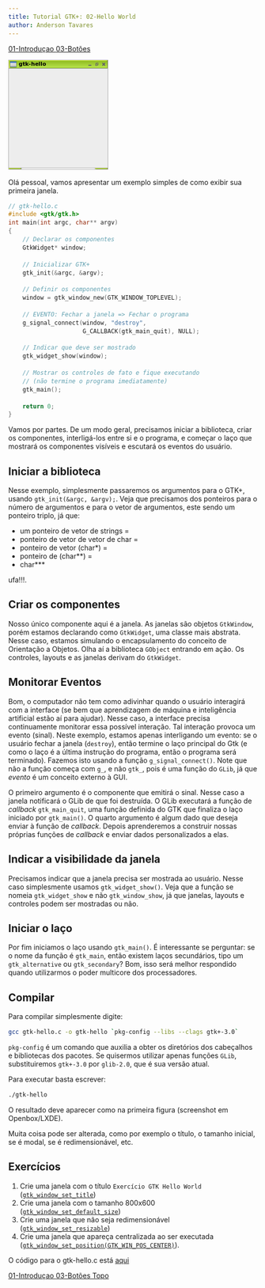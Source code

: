 ```yaml
---
title: Tutorial GTK+: 02-Hello World
author: Anderson Tavares
---
```


<div class="tutlinks">
  <span class="linkesquerdo"><a href=
    "2015-02-05-tut-gtk-01-introducao.html">01-Introduçao
  </a></span><span class="linkdireito"><a href=
    "2015-02-07-tut-gtk-03-botoes.html">03-Botões
</a></span>
</div>
 

![](../images/gtk-hello.png)

Olá pessoal, vamos apresentar um exemplo simples de como exibir sua primeira janela.

``` c
// gtk-hello.c
#include <gtk/gtk.h>
int main(int argc, char** argv)
{
	// Declarar os componentes
	GtkWidget* window;
	
	// Inicializar GTK+
	gtk_init(&argc, &argv);

	// Definir os componentes
	window = gtk_window_new(GTK_WINDOW_TOPLEVEL);
	
	// EVENTO: Fechar a janela => Fechar o programa
	g_signal_connect(window, "destroy",
	                 G_CALLBACK(gtk_main_quit), NULL);
	
	// Indicar que deve ser mostrado
	gtk_widget_show(window);

	// Mostrar os controles de fato e fique executando 
	// (não termine o programa imediatamente)
	gtk_main();

	return 0;
}
```

Vamos por partes. De um modo geral, precisamos iniciar a biblioteca, criar os componentes, interligá-los entre si e o programa, e começar o laço que mostrará os componentes visíveis e escutará os eventos do usuário.

## Iniciar a biblioteca

Nesse exemplo, simplesmente passaremos os argumentos para o GTK+, usando `gtk_init(&argc, &argv);`. Veja que precisamos dos ponteiros para o número de argumentos e para o vetor de argumentos, este sendo um ponteiro triplo, já que:

- um ponteiro de vetor de strings =
- ponteiro de vetor de vetor de char = 
- ponteiro de vetor (char*) = 
- ponteiro de (char**) = 
- char\*\*\*

ufa!!!.

## Criar os componentes

Nosso único componente aqui é a janela. As janelas são objetos `GtkWindow`, porém estamos declarando como `GtkWidget`, uma classe mais abstrata. Nesse caso, estamos simulando o encapsulamento do conceito de Orientação a Objetos. Olha aí a biblioteca `GObject` entrando em ação. Os controles, layouts e as janelas derivam do `GtkWidget`.

## Monitorar Eventos

Bom, o computador não tem como adivinhar quando o usuário interagirá com a interface (se bem que aprendizagem de máquina e inteligência artificial estão aí para ajudar). Nesse caso, a interface precisa continuamente monitorar essa possível interação. Tal interação provoca um evento (sinal). Neste exemplo, estamos apenas interligando um evento: se o usuário fechar a janela (`destroy`), então termine o laço principal do Gtk (e como o laço é a última instrução do programa, então o programa será terminado). Fazemos isto usando a função `g_signal_connect()`. Note que não a função começa com `g_`, e não `gtk_`, pois é uma função do `GLib`, já que *evento* é um conceito externo à GUI.

O primeiro argumento é o componente que emitirá o sinal. Nesse caso a janela notificará o GLib de que foi destruída. O GLib executará a função de *callback* `gtk_main_quit`, uma função definida do GTK que finaliza o laço iniciado por `gtk_main()`. O quarto argumento é algum dado que deseja enviar à função de *callback*. Depois aprenderemos a construir nossas próprias funções de *callback* e enviar dados personalizados a elas.

## Indicar a visibilidade da janela

Precisamos indicar que a janela precisa ser mostrada ao usuário. Nesse caso simplesmente usamos `gtk_widget_show()`. Veja que a função se nomeia `gtk_widget_show` e não `gtk_window_show`, já que janelas, layouts e controles podem ser mostradas ou não.

## Iniciar o laço

Por fim iniciamos o laço usando `gtk_main()`. É interessante se perguntar: se o nome da função é `gtk_main`, então existem laços secundários, tipo um `gtk_alternative` ou `gtk_secondary`? Bom, isso será melhor respondido quando utilizarmos o poder multicore dos processadores.

## Compilar

Para compilar simplesmente digite:

``` bash
gcc gtk-hello.c -o gtk-hello `pkg-config --libs --clags gtk+-3.0`
```
`pkg-config` é um comando que auxilia a obter os diretórios dos cabeçalhos e bibliotecas dos pacotes. Se quisermos utilizar apenas funções `GLib`, substituiremos `gtk+-3.0` por `glib-2.0`, que é sua versão atual.

Para executar basta escrever:

``` bash
./gtk-hello
```

O resultado deve aparecer como na primeira figura (screenshot em Openbox/LXDE).

Muita coisa pode ser alterada, como por exemplo o título, o tamanho inicial, se é modal, se é redimensionável, etc.

## Exercícios

1. Crie uma janela com o título `Exercício GTK Hello World` ([`gtk_window_set_title`](https://developer.gnome.org/gtk3/unstable/GtkWindow.html#gtk-window-set-title))
2. Crie uma janela com o tamanho 800x600 ([`gtk_window_set_default_size`](https://developer.gnome.org/gtk3/unstable/GtkWindow.html#gtk-window-set-default-size))
3. Crie uma janela que não seja redimensionável ([`gtk_window_set_resizable`](https://developer.gnome.org/gtk3/unstable/GtkWindow.html#gtk-window-set-resizable))
4. Crie uma janela que apareça centralizada ao ser executada ([`gtk_window_set_position(GTK_WIN_POS_CENTER)`](https://developer.gnome.org/gtk3/unstable/GtkWindow.html#gtk-window-set-position)).

O código para o gtk-hello.c está [aqui](http://www.github.com/anderflash/gtk-hello.c)

<div class="tutlinks">
  <span class="linkesquerdo"><a href=
    "2015-02-05-tut-gtk-01-introducao.html">01-Introduçao
  </a></span><span class="linkdireito"><a href=
    "2015-02-07-tut-gtk-03-botoes.html">03-Botões
</a></span><span class="linkcentral"><a href=
    "#">Topo
</a></span>
</div>

